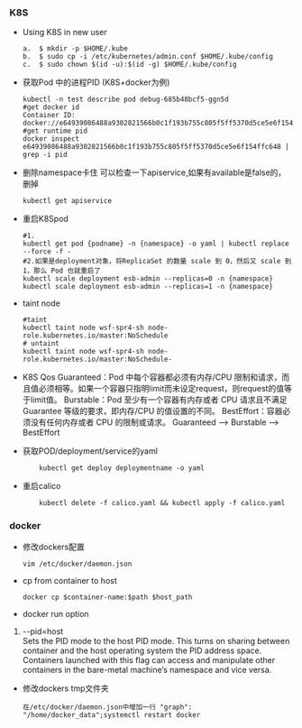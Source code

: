 ### K8S
- Using K8S in new user
    ```shell
    a.  $ mkdir -p $HOME/.kube
    b.  $ sudo cp -i /etc/kubernetes/admin.conf $HOME/.kube/config
    c.  $ sudo chown $(id -u):$(id -g) $HOME/.kube/config
    ```

- 获取Pod 中的进程PID (K8S+docker为例)
    ```shell
    kubectl -n test describe pod debug-685b48bcf5-ggn5d
    #get docker id
    Container ID:   docker://e64939086488a9302821566b0c1f193b755c805f5ff5370d5ce5e6f154ffc648 
    #get runtime pid
    docker inspect e64939086488a9302821566b0c1f193b755c805f5ff5370d5ce5e6f154ffc648 | grep -i pid
    ```

- 删除namespace卡住
可以检查一下apiservice,如果有available是false的，删掉
    ```shell
    kubectl get apiservice
    ```

- 重启K8Spod
    ```shell
    #1.
    kubectl get pod {podname} -n {namespace} -o yaml | kubectl replace --force -f -
    #2.如果是deployment对象，将ReplicaSet 的数量 scale 到 0，然后又 scale 到 1，那么 Pod 也就重启了
    kubectl scale deployment esb-admin --replicas=0 -n {namespace}
    kubectl scale deployment esb-admin --replicas=1 -n {namespace}
    ```
- taint node
    ```shell
    #taint
    kubectl taint node wsf-spr4-sh node-role.kubernetes.io/master:NoSchedule
    # untaint
    kubectl taint node wsf-spr4-sh node-role.kubernetes.io/master:NoSchedule-
    ```
- K8S Qos
    Guaranteed：Pod 中每个容器都必须有内存/CPU 限制和请求，而且值必须相等。如果一个容器只指明limit而未设定request，则request的值等于limit值。
    Burstable：Pod 至少有一个容器有内存或者 CPU 请求且不满足 Guarantee 等级的要求，即内存/CPU 的值设置的不同。
    BestEffort：容器必须没有任何内存或者 CPU 的限制或请求。
    Guaranteed --> Burstable --> BestEffort

- 获取POD/deployment/service的yaml
    ```shell
        kubectl get deploy deploymentname -o yaml 
    ```

- 重启calico
    ```shell
        kubectl delete -f calico.yaml && kubectl apply -f calico.yaml 
    ```
### docker

- 修改dockers配置
    ```shell
    vim /etc/docker/daemon.json
    ```
- cp from container to host
    ```shell
    docker cp $container-name:$path $host_path
    ```
- docker run option
1. --pid=host  
Sets the PID mode to the host PID mode. This turns on sharing between container and the host operating system the PID address space. Containers launched with this flag can access and manipulate other containers in the bare-metal machine’s namespace and vice versa.

- 修改dockers tmp文件夹
    ```shell 
    在/etc/docker/daemon.json中增加一行 "graph": "/home/docker_data";systemctl restart docker
    ```